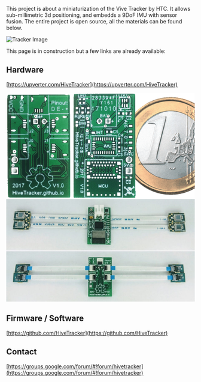 This project is about a miniaturization of the Vive Tracker by HTC.
It allows sub-millimetric 3d positioning, and embedds a 9DoF IMU with sensor fusion.
The entire project is open source, all the materials can be found below.

![Tracker Image](https://www.vive.com/media/filer_public/1d/11/1d11bbe9-5f2d-493e-9d47-ca78ef8c2eea/tracker-s01.png)

This page is in construction but a few links are already available:

## Hardware
[https://upverter.com/HiveTracker](https://upverter.com/HiveTracker)

![1st PCB](files/animation.gif)
![1st prototype](files/prototype.jpg)


## Firmware / Software
[https://github.com/HiveTracker](https://github.com/HiveTracker)

## Contact
[https://groups.google.com/forum/#!forum/hivetracker](https://groups.google.com/forum/#!forum/hivetracker)

